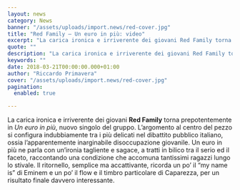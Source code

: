```yaml
---
layout: news
category: News
banner: "/assets/uploads/import.news/red-cover.jpg"
title: "Red Family – Un euro in più: video"
excerpt: "La carica ironica e irriverente dei giovani Red Family torna prepotentemente in Un euro in più, nuovo singolo del gruppo. L’argomento al centro del pezzo si configura indubbiamente tra i più delicati nel dibattito pubblico italiano, ossia l’apparentemente inarginabile disoccupazione giovanile. Un euro in più ne parla con un’ironia tagliente e sagace, a tratti in [&hellip"
quote: ""
description: "La carica ironica e irriverente dei giovani Red Family torna prepotentemente in Un euro in più, nuovo singolo del gruppo. L’argomento al centro del pezzo si configura indubbiamente tra i più delicati nel dibattito pubblico italiano, ossia l’apparentemente inarginabile disoccupazione giovanile. Un euro in più ne parla con un’ironia tagliente e sagace, a tratti in [&hellip"
keywords: ""
date: 2018-03-21T00:00:00.000+01:00
author: "Riccardo Primavera"
cover: "/assets/uploads/import.news/red-cover.jpg"
pagination:
  enabled: true

---
```


La carica ironica e irriverente dei giovani **Red Family** torna prepotentemente in _Un euro in più_, nuovo singolo del gruppo. L’argomento al centro del pezzo si configura indubbiamente tra i più delicati nel dibattito pubblico italiano, ossia l’apparentemente inarginabile disoccupazione giovanile. Un euro in più ne parla con un’ironia tagliente e sagace, a tratti in bilico tra il serio ed il faceto, raccontando una condizione che accomuna tantissimi ragazzi lungo lo stivale. Il ritornello, semplice ma accattivante, ricorda un po’ il “my name is” di Eminem e un po’ il flow e il timbro particolare di Caparezza, per un risultato finale davvero interessante.